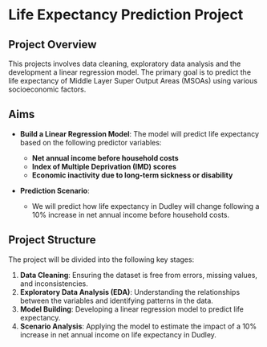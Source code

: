 # Life Expectancy Prediction Project

## Project Overview

This projects involves data cleaning, exploratory data analysis and the development a linear regression model. The primary goal is to predict the life expectancy of Middle Layer Super Output Areas (MSOAs) using various socioeconomic factors.

## Aims

- **Build a Linear Regression Model**: The model will predict life expectancy based on the following predictor variables:
  - **Net annual income before household costs**
  - **Index of Multiple Deprivation (IMD) scores**
  - **Economic inactivity due to long-term sickness or disability**

- **Prediction Scenario**: 
  - We will predict how life expectancy in Dudley will change following a 10% increase in net annual income before household costs.

## Project Structure

The project will be divided into the following key stages:

1. **Data Cleaning**: Ensuring the dataset is free from errors, missing values, and inconsistencies.
2. **Exploratory Data Analysis (EDA)**: Understanding the relationships between the variables and identifying patterns in the data.
3. **Model Building**: Developing a linear regression model to predict life expectancy.
4. **Scenario Analysis**: Applying the model to estimate the impact of a 10% increase in net annual income on life expectancy in Dudley.

